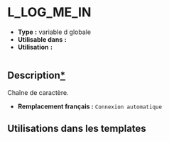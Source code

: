 # L_LOG_ME_IN
* __Type__ __:__ variable d globale
* __Utilisable dans__ __:__ 
* __Utilisation__ __:__

```smarty
```

## Description[*](https://fa-tvars.appspot.com/var/L_LOG_ME_IN)
Chaîne de caractère.

* __Remplacement français :__ `Connexion automatique`


## Utilisations dans les templates

